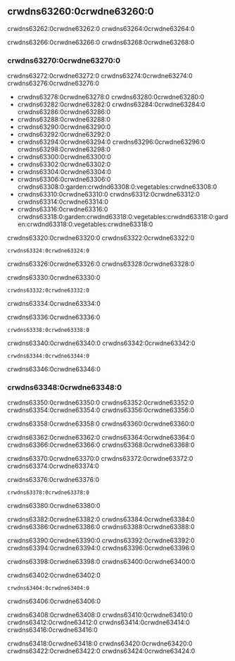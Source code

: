 ## crwdns63260:0crwdne63260:0

crwdns63262:0crwdne63262:0 crwdns63264:0crwdne63264:0

crwdns63266:0crwdne63266:0 crwdns63268:0crwdne63268:0

### crwdns63270:0crwdne63270:0

crwdns63272:0crwdne63272:0 crwdns63274:0crwdne63274:0 crwdns63276:0crwdne63276:0

- crwdns63278:0crwdne63278:0 crwdns63280:0crwdne63280:0
- crwdns63282:0crwdne63282:0 crwdns63284:0crwdne63284:0 crwdns63286:0crwdne63286:0
- crwdns63288:0crwdne63288:0
- crwdns63290:0crwdne63290:0
- crwdns63292:0crwdne63292:0
- crwdns63294:0crwdne63294:0 crwdns63296:0crwdne63296:0 crwdns63298:0crwdne63298:0
- crwdns63300:0crwdne63300:0
- crwdns63302:0crwdne63302:0
- crwdns63304:0crwdne63304:0
- crwdns63306:0crwdne63306:0 crwdns63308:0:garden:crwdnd63308:0:vegetables:crwdne63308:0
- crwdns63310:0crwdne63310:0 crwdns63312:0crwdne63312:0 crwdns63314:0crwdne63314:0
- crwdns63316:0crwdne63316:0 crwdns63318:0:garden:crwdnd63318:0:vegetables:crwdnd63318:0:garden:crwdnd63318:0:vegetables:crwdne63318:0

crwdns63320:0crwdne63320:0 crwdns63322:0crwdne63322:0

```text
crwdns63324:0crwdne63324:0
```

crwdns63326:0crwdne63326:0 crwdns63328:0crwdne63328:0

<span class="filename">crwdns63330:0crwdne63330:0</span>

```rust,noplayground,ignore
crwdns63332:0crwdne63332:0
```

crwdns63334:0crwdne63334:0

<span class="filename">crwdns63336:0crwdne63336:0</span>

```rust,noplayground,ignore
crwdns63338:0crwdne63338:0
```

crwdns63340:0crwdne63340:0 crwdns63342:0crwdne63342:0

```rust,noplayground,ignore
crwdns63344:0crwdne63344:0
```

crwdns63346:0crwdne63346:0

### crwdns63348:0crwdne63348:0

crwdns63350:0crwdne63350:0 crwdns63352:0crwdne63352:0 crwdns63354:0crwdne63354:0 crwdns63356:0crwdne63356:0

crwdns63358:0crwdne63358:0 crwdns63360:0crwdne63360:0

crwdns63362:0crwdne63362:0 crwdns63364:0crwdne63364:0 crwdns63366:0crwdne63366:0 crwdns63368:0crwdne63368:0

crwdns63370:0crwdne63370:0 crwdns63372:0crwdne63372:0 crwdns63374:0crwdne63374:0

<span class="filename">crwdns63376:0crwdne63376:0</span>

```rust,noplayground
crwdns63378:0crwdne63378:0
```

<span class="caption">crwdns63380:0crwdne63380:0</span>

crwdns63382:0crwdne63382:0 crwdns63384:0crwdne63384:0 crwdns63386:0crwdne63386:0 crwdns63388:0crwdne63388:0

crwdns63390:0crwdne63390:0 crwdns63392:0crwdne63392:0 crwdns63394:0crwdne63394:0 crwdns63396:0crwdne63396:0

crwdns63398:0crwdne63398:0 crwdns63400:0crwdne63400:0

crwdns63402:0crwdne63402:0

```text
crwdns63404:0crwdne63404:0
```

<span class="caption">crwdns63406:0crwdne63406:0</span>

crwdns63408:0crwdne63408:0 crwdns63410:0crwdne63410:0 crwdns63412:0crwdne63412:0 crwdns63414:0crwdne63414:0 crwdns63416:0crwdne63416:0

crwdns63418:0crwdne63418:0 crwdns63420:0crwdne63420:0 crwdns63422:0crwdne63422:0 crwdns63424:0crwdne63424:0
